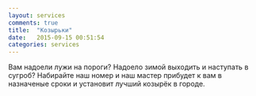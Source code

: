 ```yaml
---
layout: services
comments: true
title:  "Козырьки"
date:   2015-09-15 00:51:54
categories: services
---
```


Вам надоели лужи на пороги? Надоело зимой выходить и наступать в сугроб? Набирайте наш номер и наш мастер прибудет к вам в назначеные сроки и установит лучший козырёк в городе.
